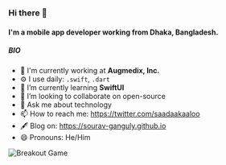 
### Hi there 👋

#### I'm a mobile app developer working from Dhaka, Bangladesh.

##### BIO

- 🏢 I'm currently working at **Augmedix, Inc.**
- ⚙️ I use daily: `.swift`, `.dart`
- 🌱 I’m currently learning **SwiftUI**
- 👯 I’m looking to collaborate on open-source
- 💬 Ask me about technology
- 📫 How to reach me: https://twitter.com/saadaakaaloo
- 🖋 Blog on: https://sourav-ganguly.github.io
- 😄 Pronouns: He/Him


<picture>
  <source
    media="(prefers-color-scheme: dark)"
    srcset="images/breakout-dark.svg"
  />
  <source
    media="(prefers-color-scheme: light)"
    srcset="images/breakout-light.svg"
  />
  <img alt="Breakout Game" src="images/breakout-light.svg" />
</picture>
